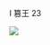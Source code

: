 I 篡王 23

![](https://www.nta.go.jp/tmp/1372e7ae-9631-45dd-88fd-61254a25563d/images/c0ef061f5c434b84cb32fb7e65f4cfb3ec3ed0ddceb73650b04196b2363a252f.jpg)